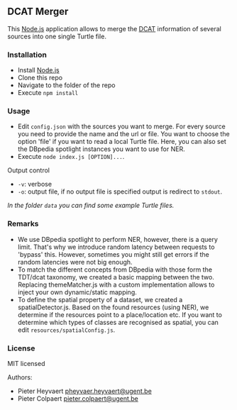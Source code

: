## DCAT Merger ##

This [Node.js](http://nodejs.org) application allows to merge the [DCAT](http://www.w3.org/TR/vocab-dcat/) information of several sources into one single Turtle file.

### Installation ###

- Install [Node.js](http://nodejs.org)
- Clone this repo
- Navigate to the folder of the repo
- Execute `npm install`

### Usage ###

- Edit `config.json` with the sources you want to merge. For every source you need to provide the name and the url or file. You want to choose the option 'file' if you want to read a local Turtle file. Here, you can also set the DBpedia spotlight instances you want to use for NER.
- Execute `node index.js [OPTION]...`.

Output control

- `-v`: verbose
- `-o`: output file, if no output file is specified output is redirect to `stdout`.

*In the folder `data` you can find some example Turtle files.*

### Remarks ###

- We use DBpedia spotlight to perform NER, however, there is a query limit. That's why we introduce random latency between requests to 'bypass' this. However, sometimes you might still get errors if the random latencies were not big enough.
- To match the different concepts from DBpedia with those form the TDT/dcat taxonomy, we created a basic mapping between the two. Replacing themeMatcher.js with a custom implementation allows to inject your own dynamic/static mapping.
- To define the spatial property of a dataset, we created a spatialDetector.js. Based on the found resources (using NER), we determine if the resources point to a place/location etc. If you want to determine which types of classes are recognised as spatial, you can edit `resources/spatialConfig.js`.

### License ###

MIT licensed

Authors:
 * Pieter Heyvaert <pheyvaer.heyvaert@ugent.be>
 * Pieter Colpaert <pieter.colpaert@ugent.be>
